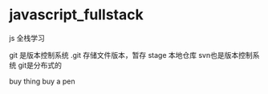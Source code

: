 # javascript_fullstack
js 全栈学习

git 是版本控制系统
.git 存储文件版本，暂存 stage 本地仓库
svn也是版本控制系统
git是分布式的

buy thing
buy a pen